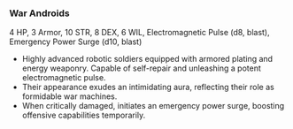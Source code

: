 ### War Androids

4 HP, 3 Armor, 10 STR, 8 DEX, 6 WIL, Electromagnetic Pulse (d8, blast), Emergency Power Surge (d10, blast)

- Highly advanced robotic soldiers equipped with armored plating and energy weaponry. Capable of self-repair and unleashing a potent electromagnetic pulse.
- Their appearance exudes an intimidating aura, reflecting their role as formidable war machines.
- When critically damaged, initiates an emergency power surge, boosting offensive capabilities temporarily.

